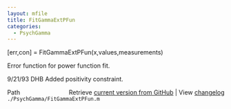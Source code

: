 ```yaml
---
layout: mfile
title: FitGammaExtPFun
categories:
  - PsychGamma
---
```


\[err,con\] = FitGammaExtPFun\(x,values,measurements\)

Error function for power function fit.

9/21/93  DHB  Added positivity constraint.


<div class="code_header" style="text-align:right;">
  <span style="float:left;">Path&nbsp;&nbsp;</span> <span class="counter">Retrieve <a href=
  "https://raw.github.com/Psychtoolbox-3/Psychtoolbox-3/beta/./PsychGamma/FitGammaExtPFun.m">current version from GitHub</a> | View <a href=
  "https://github.com/Psychtoolbox-3/Psychtoolbox-3/commits/beta/./PsychGamma/FitGammaExtPFun.m">changelog</a></span>
</div>
<div class="code">
  <code>./PsychGamma/FitGammaExtPFun.m</code>
</div>
